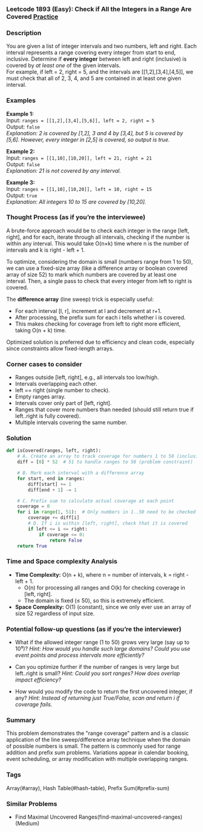### Leetcode 1893 (Easy): Check if All the Integers in a Range Are Covered [Practice](https://leetcode.com/problems/check-if-all-the-integers-in-a-range-are-covered)

### Description  
You are given a list of integer intervals and two numbers, left and right. Each interval represents a range covering every integer from start to end, inclusive. Determine if **every integer** between left and right (inclusive) is covered by _at least one_ of the given intervals.  
For example, if left = 2, right = 5, and the intervals are [[1,2],[3,4],[4,5]], we must check that all of 2, 3, 4, and 5 are contained in at least one given interval.

### Examples  

**Example 1:**  
Input: `ranges = [[1,2],[3,4],[5,6]], left = 2, right = 5`  
Output: `false`  
*Explanation: 2 is covered by [1,2], 3 and 4 by [3,4], but 5 is covered by [5,6].  However, every integer in [2,5] is covered, so output is true.*

**Example 2:**  
Input: `ranges = [[1,10],[10,20]], left = 21, right = 21`  
Output: `false`  
*Explanation: 21 is not covered by any interval.*

**Example 3:**  
Input: `ranges = [[1,10],[10,20]], left = 10, right = 15`  
Output: `true`  
*Explanation: All integers 10 to 15 are covered by [10,20].*

### Thought Process (as if you’re the interviewee)  
A brute-force approach would be to check each integer in the range [left, right], and for each, iterate through all intervals, checking if the number is within any interval. This would take O(n×k) time where n is the number of intervals and k is right - left + 1.

To optimize, considering the domain is small (numbers range from 1 to 50), we can use a fixed-size array (like a difference array or boolean covered array of size 52) to mark which numbers are covered by at least one interval. Then, a single pass to check that every integer from left to right is covered.

The **difference array** (line sweep) trick is especially useful:
- For each interval [l, r], increment at l and decrement at r+1.
- After processing, the prefix sum for each i tells whether i is covered.
- This makes checking for coverage from left to right more efficient, taking O(n + k) time.

Optimized solution is preferred due to efficiency and clean code, especially since constraints allow fixed-length arrays.

### Corner cases to consider  
- Ranges outside [left, right], e.g., all intervals too low/high.
- Intervals overlapping each other.
- left == right (single number to check).
- Empty ranges array.
- Intervals cover only part of [left, right].
- Ranges that cover more numbers than needed (should still return true if left..right is fully covered).
- Multiple intervals covering the same number.

### Solution

```python
def isCovered(ranges, left, right):
    # A. Create an array to track coverage for numbers 1 to 50 (inclusive)
    diff = [0] * 52  # 51 to handle ranges to 50 (problem constraint)

    # B. Mark each interval with a difference array
    for start, end in ranges:
        diff[start] += 1
        diff[end + 1] -= 1

    # C. Prefix sum to calculate actual coverage at each point
    coverage = 0
    for i in range(1, 51):  # Only numbers in 1..50 need to be checked
        coverage += diff[i]
        # D. If i is within [left, right], check that it is covered
        if left <= i <= right:
            if coverage <= 0:
                return False
    return True
```

### Time and Space complexity Analysis  

- **Time Complexity:** O(n + k), where n = number of intervals, k = right - left + 1.
  - O(n) for processing all ranges and O(k) for checking coverage in [left, right].
  - The domain is fixed (≤ 50), so this is extremely efficient.
- **Space Complexity:** O(1) (constant), since we only ever use an array of size 52 regardless of input size.

### Potential follow-up questions (as if you’re the interviewer)  

- What if the allowed integer range (1 to 50) grows very large (say up to 10⁹)?
  *Hint: How would you handle such large domains? Could you use event points and process intervals more efficiently?*

- Can you optimize further if the number of ranges is very large but left..right is small?
  *Hint: Could you sort ranges? How does overlap impact efficiency?*

- How would you modify the code to return the first uncovered integer, if any?
  *Hint: Instead of returning just True/False, scan and return i if coverage fails.*

### Summary
This problem demonstrates the "range coverage" pattern and is a classic application of the line sweep/difference array technique when the domain of possible numbers is small. The pattern is commonly used for range addition and prefix sum problems. Variations appear in calendar booking, event scheduling, or array modification with multiple overlapping ranges.

### Tags
Array(#array), Hash Table(#hash-table), Prefix Sum(#prefix-sum)

### Similar Problems
- Find Maximal Uncovered Ranges(find-maximal-uncovered-ranges) (Medium)